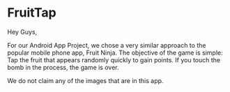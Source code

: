 # FruitTap

Hey Guys,

For our Android App Project, we chose a very similar approach to the popular mobile phone app, Fruit Ninja. The objective of the game is simple: Tap the fruit that appears randomly quickly to gain points. If you touch the bomb in the process, the game is over. 

We do not claim any of the images that are in this app.
